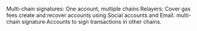 Multi-chain signatures: One account, multiple chains
Relayers: Cover gas fees
create and recover accounts using Social accounts and Email.
multi-chain signature 
Accounts to sign transactions in other chains.